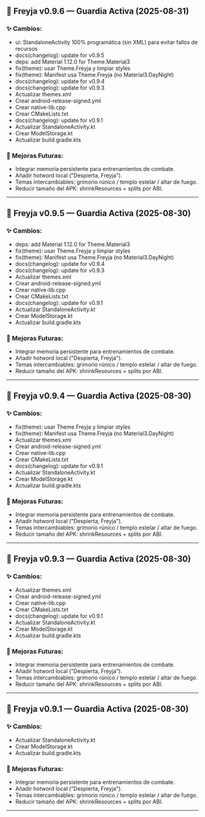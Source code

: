 ## 🌌 Freyja v0.9.6 — Guardia Activa (2025-08-31)

### ✨ Cambios:
- ui: StandaloneActivity 100% programática (sin XML) para evitar fallos de recursos
- docs(changelog): update for v0.9.5
- deps: add Material 1.12.0 for Theme.Material3
- fix(theme): usar Theme.Freyja y limpiar styles
- fix(theme): Manifest usa Theme.Freyja (no Material3.DayNight)
- docs(changelog): update for v0.9.4
- docs(changelog): update for v0.9.3
- Actualizar themes.xml
- Crear android-release-signed.yml
- Crear native-lib.cpp
- Crear CMakeLists.txt
- docs(changelog): update for v0.9.1
- Actualizar StandaloneActivity.kt
- Crear ModelStorage.kt
- Actualizar build.gradle.kts
### 🔮 Mejoras Futuras:
- Integrar memoria persistente para entrenamientos de combate.
- Añadir hotword local ("Despierta, Freyja").
- Temas intercambiables: grimorio rúnico / templo estelar / altar de fuego.
- Reducir tamaño del APK: shrinkResources + splits por ABI.

---

## 🌌 Freyja v0.9.5 — Guardia Activa (2025-08-30)

### ✨ Cambios:
- deps: add Material 1.12.0 for Theme.Material3
- fix(theme): usar Theme.Freyja y limpiar styles
- fix(theme): Manifest usa Theme.Freyja (no Material3.DayNight)
- docs(changelog): update for v0.9.4
- docs(changelog): update for v0.9.3
- Actualizar themes.xml
- Crear android-release-signed.yml
- Crear native-lib.cpp
- Crear CMakeLists.txt
- docs(changelog): update for v0.9.1
- Actualizar StandaloneActivity.kt
- Crear ModelStorage.kt
- Actualizar build.gradle.kts
### 🔮 Mejoras Futuras:
- Integrar memoria persistente para entrenamientos de combate.
- Añadir hotword local ("Despierta, Freyja").
- Temas intercambiables: grimorio rúnico / templo estelar / altar de fuego.
- Reducir tamaño del APK: shrinkResources + splits por ABI.

---

## 🌌 Freyja v0.9.4 — Guardia Activa (2025-08-30)

### ✨ Cambios:
- fix(theme): usar Theme.Freyja y limpiar styles
- fix(theme): Manifest usa Theme.Freyja (no Material3.DayNight)
- Actualizar themes.xml
- Crear android-release-signed.yml
- Crear native-lib.cpp
- Crear CMakeLists.txt
- docs(changelog): update for v0.9.1
- Actualizar StandaloneActivity.kt
- Crear ModelStorage.kt
- Actualizar build.gradle.kts
### 🔮 Mejoras Futuras:
- Integrar memoria persistente para entrenamientos de combate.
- Añadir hotword local ("Despierta, Freyja").
- Temas intercambiables: grimorio rúnico / templo estelar / altar de fuego.
- Reducir tamaño del APK: shrinkResources + splits por ABI.

---

## 🌌 Freyja v0.9.3 — Guardia Activa (2025-08-30)

### ✨ Cambios:
- Actualizar themes.xml
- Crear android-release-signed.yml
- Crear native-lib.cpp
- Crear CMakeLists.txt
- docs(changelog): update for v0.9.1
- Actualizar StandaloneActivity.kt
- Crear ModelStorage.kt
- Actualizar build.gradle.kts
### 🔮 Mejoras Futuras:
- Integrar memoria persistente para entrenamientos de combate.
- Añadir hotword local ("Despierta, Freyja").
- Temas intercambiables: grimorio rúnico / templo estelar / altar de fuego.
- Reducir tamaño del APK: shrinkResources + splits por ABI.

---

## 🌌 Freyja v0.9.1 — Guardia Activa (2025-08-30)

### ✨ Cambios:
- Actualizar StandaloneActivity.kt
- Crear ModelStorage.kt
- Actualizar build.gradle.kts
### 🔮 Mejoras Futuras:
- Integrar memoria persistente para entrenamientos de combate.
- Añadir hotword local ("Despierta, Freyja").
- Temas intercambiables: grimorio rúnico / templo estelar / altar de fuego.
- Reducir tamaño del APK: shrinkResources + splits por ABI.

---

